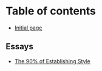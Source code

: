 # Table of contents

* [Initial page](README.md)

## Essays

* [The 90% of Establishing Style](essays/the-hidden-90.md)

